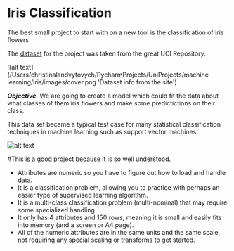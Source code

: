 # Iris Classification

The best small project to start with on a new tool is the classification of iris flowers

The [dataset](https://archive.ics.uci.edu/ml/datasets/Iris) for the project was taken from the great UCI Repository.

![alt text](/Users/christinalandvytovych/PycharmProjects/UniProjects/machine learning/Iris/images/cover.png 'Dataset info from the site')

**_Objective._** We are going to create a model which could fit the data about what classes of them iris flowers and make some predictictions on their class.
 
 This data set became a typical test case for many statistical classification techniques in machine learning such as support vector machines

![alt text](https://cdn-images-1.medium.com/max/1600/1*2uGt_aWJoBjqF2qTzRc2JQ.jpeg 'The solar flares are spectacular')

#This is a good project because it is so well understood.

- Attributes are numeric so you have to figure out how to load and handle data.
- It is a classification problem, allowing you to practice with perhaps an easier type of supervised learning algorithm.
- It is a multi-class classification problem (multi-nominal) that may require some specialized handling.
- It only has 4 attributes and 150 rows, meaning it is small and easily fits into memory (and a screen or A4 page).
- All of the numeric attributes are in the same units and the same scale, not requiring any special scaling or transforms to get started.